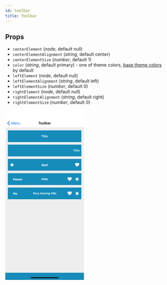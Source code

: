 ```yaml
---
id: toolbar
title: Toolbar
---
```

## Props
- `centerElement` (_node_, default null)
- `centerElementAlignment` (_string_, default center)
- `centerElementSize` (_number_, default 1)
- `color` (_string_, default primary) - one of theme colors, [base theme colors](../Theme.md#colors) by default
- `leftElement` (_node_, default null)
- `leftElementAlignment` (_string_, default left)
- `leftElementSize` (_number_, default 0)
- `rightElement` (_node_, default null)
- `rightElementAlignment` (_string_, default right)
- `rightElementSize` (_number_, default 0)

<img src="../assets/Toolbar/1.png" alt="Toolbar" width="250" style="display: inline-block;">

